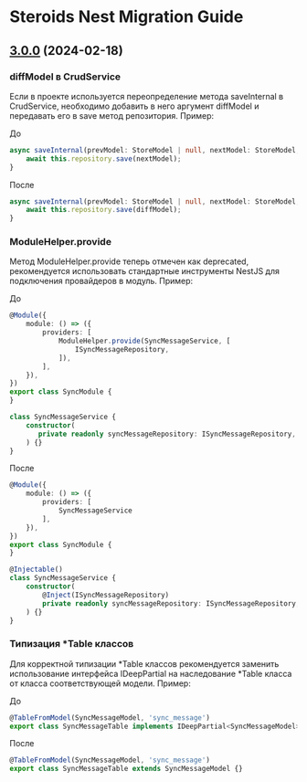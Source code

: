 # Steroids Nest Migration Guide

## [3.0.0](../CHANGELOG.md#300-2024-02-18) (2024-02-18)

### diffModel в CrudService

Если в проекте используется переопределение метода saveInternal в CrudService, необходимо добавить в него аргумент diffModel
и передавать его в save метод репозитория. Пример:

До
```ts
async saveInternal(prevModel: StoreModel | null, nextModel: StoreModel, context?: ContextDto) {
    await this.repository.save(nextModel);
}
```

После
```ts
async saveInternal(prevModel: StoreModel | null, nextModel: StoreModel, diffModel: StoreModel, context?: ContextDto) {
    await this.repository.save(diffModel);
}
```

### ModuleHelper.provide

Метод ModuleHelper.provide теперь отмечен как deprecated, рекомендуется использовать стандартные инструменты NestJS для подключения
провайдеров в модуль. Пример:

До
```ts
@Module({
    module: () => ({
        providers: [
            ModuleHelper.provide(SyncMessageService, [
                ISyncMessageRepository,
            ]),
        ],
    }),
})
export class SyncModule {
}

class SyncMessageService {
    constructor(
       private readonly syncMessageRepository: ISyncMessageRepository,
    ) {}
}
```

После
```ts
@Module({
    module: () => ({
        providers: [
            SyncMessageService
        ],
    }),
})
export class SyncModule {
}

@Injectable()
class SyncMessageService {
    constructor(
        @Inject(ISyncMessageRepository)
        private readonly syncMessageRepository: ISyncMessageRepository,
    ) {}
}
```

### Типизация *Table классов

Для корректной типизации *Table классов рекомендуется заменить использование интерфейса IDeepPartial на наследование *Table
класса от класса соответствующей модели. Пример:

До
```ts
@TableFromModel(SyncMessageModel, 'sync_message')
export class SyncMessageTable implements IDeepPartial<SyncMessageModel> {}
```

После
```ts
@TableFromModel(SyncMessageModel, 'sync_message')
export class SyncMessageTable extends SyncMessageModel {}
```
